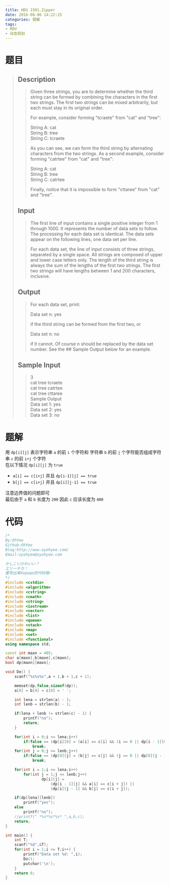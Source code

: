 ```yaml
---
title: HDU 1501.Zipper
date: 2016-08-06 14:22:25
categories: 题解
tags:
- HDU
- 动态规划
---
```

# 题目
> 
> ## Description  
>> Given three strings, you are to determine whether the third string can be formed by combining the characters in the first two strings. The first two strings can be mixed arbitrarily, but each must stay in its original order.   
>>   
>> For example, consider forming "tcraete" from "cat" and "tree":   
>>   
>> String A: cat   
>> String B: tree   
>> String C: tcraete   
>>   
>>   
>> As you can see, we can form the third string by alternating characters from the two strings. As a second example, consider forming "catrtee" from "cat" and "tree":   
>>   
>> String A: cat   
>> String B: tree   
>> String C: catrtee   
>>   
>>   
>> Finally, notice that it is impossible to form "cttaree" from "cat" and "tree".   
>> <!--more-->  
> 
> ## Input  
>> The first line of input contains a single positive integer from 1 through 1000. It represents the number of data sets to follow. The processing for each data set is identical. The data sets appear on the following lines, one data set per line.   
>>   
>> For each data set, the line of input consists of three strings, separated by a single space. All strings are composed of upper and lower case letters only. The length of the third string is always the sum of the lengths of the first two strings. The first two strings will have lengths between 1 and 200 characters, inclusive.   
>>   
> 
> ## Output  
>> For each data set, print:   
>>   
>> Data set n: yes   
>>   
>> if the third string can be formed from the first two, or   
>>   
>> Data set n: no   
>>   
>> if it cannot. Of course n should be replaced by the data set number. See the ## Sample Output below for an example.   
> 
> ## Sample Input  
>> 3  
>> cat tree tcraete  
>> cat tree catrtee  
>> cat tree cttaree  
>> Sample Output  
>> Data set 1: yes  
>> Data set 2: yes  
>> Data set 3: no  

# 题解
用 `dp[i][j]` 表示字符串 `a` 的前 `i` 个字符和 字符串 `b` 的前 `j` 个字符能否组成字符串 `c` 的前 `i+j` 个字符  
在以下情况 `dp[i][j]` 为 `true`  
 - `a[i] == c[i+j]` 并且 `dp[i-1][j] == true`  
 - `b[j] == c[i+j]` 并且 `dp[i][j-1] == true`  

 注意边界值的问题即可  
 最后由于 `a` 和 `b` 长度为 `200` 因此 `c` 应该长度为 `400`  

# 代码
```cpp Zipper https://github.com/OhYee/ACM.github.io/blob/master\HDU\1501.Zipper.cpp 代码备份
/*
By:OhYee
Github:OhYee
Blog:http://www.oyohyee.com/
Email:oyohyee@oyohyee.com

かしこいかわいい？
エリーチカ！
要写出来Хорошо的代码哦~
*/
#include <cstdio>
#include <algorithm>
#include <cstring>
#include <cmath>
#include <string>
#include <iostream>
#include <vector>
#include <list>
#include <queue>
#include <stack>
#include <map>
#include <set>
#include <functional>
using namespace std;

const int maxn = 405;
char a[maxn],b[maxn],c[maxn];
bool dp[maxn][maxn];

void Do() {
    scanf("%s%s%s",a + 1,b + 1,c + 1);

    memset(dp,false,sizeof(dp));
    a[0] = b[0] = c[0] = ' ';

    int lena = strlen(a) - 1;
    int lenb = strlen(b) - 1;

    if(lena + lenb != strlen(c) - 1) {
        printf("no");
        return;
    }

    for(int i = 0;i <= lena;i++)
        if(false == (dp[i][0] = (a[i] == c[i] && (i == 0 || dp[i - 1][0]))))
            break;
    for(int j = 0;j <= lenb;j++)
        if(false == (dp[0][j] = (b[j] == c[j] && (j == 0 || dp[0][j - 1]))))
            break;

    for(int i = 1;i <= lena;i++)
        for(int j = 1;j <= lenb;j++)
                dp[i][j] =
                    (dp[i - 1][j] && a[i] == c[i + j]) ||
                    (dp[i][j - 1] && b[j] == c[i + j]);

    if(dp[lena][lenb])
        printf("yes");
    else
        printf("no");
    //printf(" *%s*%s*%s* ",a,b,c);
    return;
}

int main() {
    int T;
    scanf("%d",&T);
    for(int i = 1;i <= T;i++) {
        printf("Data set %d: ",i);
        Do();
        putchar('\n');
    }
    return 0;
}
```